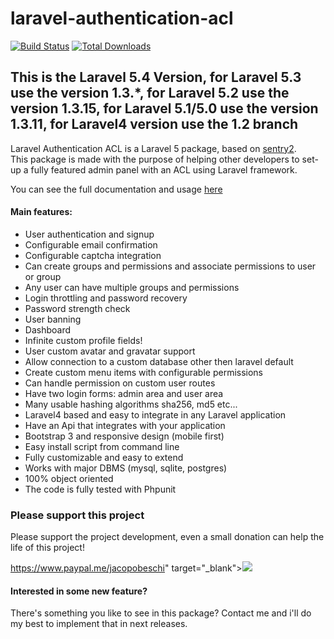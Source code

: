 laravel-authentication-acl
==========================

[![Build Status](https://travis-ci.org/intrip/laravel-authentication-acl.svg?branch=1.3)](https://travis-ci.org/intrip/laravel-authentication-acl)
[![Total Downloads](https://poser.pugx.org/jacopo/laravel-authentication-acl/d/total.svg)](https://packagist.org/packages/jacopo/laravel-authentication-acl)

## This is the Laravel 5.4 Version, for Laravel 5.3 use the version 1.3.*, for Laravel 5.2 use the version 1.3.15, for Laravel 5.1/5.0 use the version 1.3.11, for Laravel4 version use the 1.2 branch

Laravel Authentication ACL is a Laravel 5 package, based on <a href="https://github.com/cartalyst/sentry" target="_blank">sentry2</a>. <br/>
This package is made with the purpose of helping other developers to set-up
a fully featured admin panel with an ACL using Laravel framework.

You can see the full documentation and usage [here](docs/index.md)


#### Main features:
 - User authentication and signup
 - Configurable email confirmation
 - Configurable captcha integration
 - Can create groups and permissions and associate permissions to user or group
 - Any user can have multiple groups and permissions
 - Login throttling and password recovery
 - Password strength check
 - User banning
 - Dashboard
 - Infinite custom profile fields!
 - User custom avatar and gravatar support
 - Allow connection to a custom database other then laravel default
 - Create custom menu items with configurable permissions
 - Can handle permission on custom user routes
 - Have two login forms: admin area and user area
 - Many usable hashing algorithms sha256, md5 etc...
 - Laravel4 based and easy to integrate in any Laravel application
 - Have an Api that integrates with your application
 - Bootstrap 3 and responsive design (mobile first)
 - Easy install script from command line
 - Fully customizable and easy to extend
 - Works with major DBMS (mysql, sqlite, postgres)
 - 100% object oriented
 - The code is fully tested with Phpunit

### Please support this project
Please support the project development, even a small donation can help the life of this project!

https://www.paypal.me/jacopobeschi" target="_blank"><img src="https://www.paypalobjects.com/it_IT/IT/i/btn/btn_donate_LG.gif"></a>

#### Interested in some new feature?
There's something you like to see in this package?
Contact me and i'll do my best to implement that in next releases.
